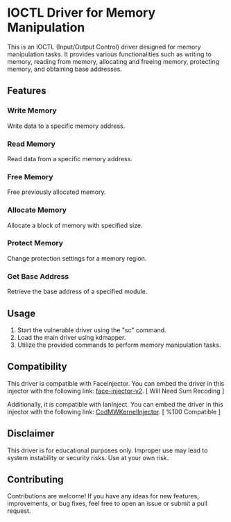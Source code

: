 # IOCTL Driver for Memory Manipulation

This is an IOCTL (Input/Output Control) driver designed for memory manipulation tasks. It provides various functionalities such as writing to memory, reading from memory, allocating and freeing memory, protecting memory, and obtaining base addresses.

## Features

### Write Memory

Write data to a specific memory address.

### Read Memory

Read data from a specific memory address.

### Free Memory

Free previously allocated memory.

### Allocate Memory

Allocate a block of memory with specified size.

### Protect Memory

Change protection settings for a memory region.

### Get Base Address

Retrieve the base address of a specified module.

## Usage

1. Start the vulnerable driver using the "sc" command.
2. Load the main driver using kdmapper.
3. Utilize the provided commands to perform memory manipulation tasks.

## Compatibility

This driver is compatible with FaceInjector. You can embed the driver in this injector with the following link: [face-injector-v2](https://github.com/KANKOSHEV/face-injector-v2). [ Will Need Sum Recoding ]

Additionally, it is compatible with IanInject. You can embed the driver in this injector with the following link: [CodMWKernelInjector](https://github.com/glitteru/CodMWKernelInjector). [ %100 Compatible ]

## Disclaimer

This driver is for educational purposes only. Improper use may lead to system instability or security risks. Use at your own risk.

## Contributing

Contributions are welcome! If you have any ideas for new features, improvements, or bug fixes, feel free to open an issue or submit a pull request.
